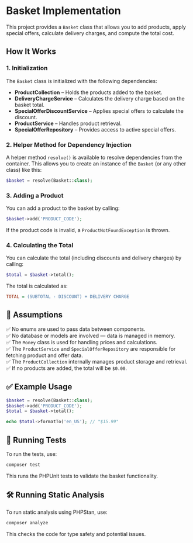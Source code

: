 
# Basket Implementation  
This project provides a `Basket` class that allows you to add products, apply special offers, calculate delivery charges, and compute the total cost.  

## How It Works  

### 1. Initialization  
The `Basket` class is initialized with the following dependencies:  
- **ProductCollection** – Holds the products added to the basket.  
- **DeliveryChargeService** – Calculates the delivery charge based on the basket total.  
- **SpecialOfferDiscountService** – Applies special offers to calculate the discount.  
- **ProductService** – Handles product retrieval.  
- **SpecialOfferRepository** – Provides access to active special offers.  

### 2. Helper Method for Dependency Injection  
A helper method `resolve()` is available to resolve dependencies from the container. This allows you to create an instance of the `Basket` (or any other class) like this:  
```php
$basket = resolve(Basket::class);
```

### 3. Adding a Product  
You can add a product to the basket by calling:  
```php
$basket->add('PRODUCT_CODE');
```
If the product code is invalid, a `ProductNotFoundException` is thrown.  

### 4. Calculating the Total  
You can calculate the total (including discounts and delivery charges) by calling:  
```php
$total = $basket->total();
```
The total is calculated as:  
```ini
TOTAL = (SUBTOTAL - DISCOUNT) + DELIVERY CHARGE
```

## 🎯 Assumptions  
✅ No enums are used to pass data between components.  
✅ No database or models are involved — data is managed in memory.  
✅ The `Money` class is used for handling prices and calculations.  
✅ The `ProductService` and `SpecialOfferRepository` are responsible for fetching product and offer data.  
✅ The `ProductCollection` internally manages product storage and retrieval.  
✅ If no products are added, the total will be `$0.00`.  

## ✅ Example Usage  
```php
$basket = resolve(Basket::class);
$basket->add('PRODUCT_CODE');
$total = $basket->total();

echo $total->formatTo('en_US'); // "$15.99"
```

## 🧪 Running Tests  
To run the tests, use:  
```bash
composer test
```
This runs the PHPUnit tests to validate the basket functionality.  

## 🛠️ Running Static Analysis  
To run static analysis using PHPStan, use:  
```bash
composer analyze
```
This checks the code for type safety and potential issues.  
